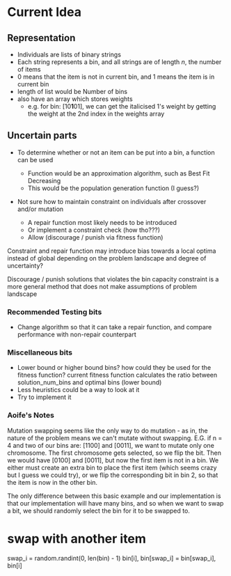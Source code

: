 
# Current Idea

## Representation

- Individuals are lists of binary strings
- Each string represents a bin, and all strings are of length $n$, the number of items
- 0 means that the item is not in current bin, and 1 means the item is in current bin
- length of list would be Number of bins
- also have an array which stores weights
  - e.g. for bin: \[10**1**01\], we can get the italicised 1's weight by getting the weight at the 2nd index in the weights array
   

## Uncertain parts

- To determine whether or not an item can be put into a bin, a function can be used
  - Function would be an approximation algorithm, such as Best Fit Decreasing
  - This would be the population generation function (I guess?)

- Not sure how to maintain constraint on individuals after crossover and/or mutation
  - A repair function most likely needs to be introduced 
  - Or implement a constraint check (how tho???)
  - Allow (discourage / punish via fitness function)
  
Constraint and repair function may introduce bias towards a local optima instead of global depending on the problem landscape and degree of uncertainty?

Discourage / punish solutions that violates the bin capacity constraint is a more general method that does not make assumptions of problem landscape

### Recommended Testing bits

- Change algorithm so that it can take a repair function, and compare performance with non-repair counterpart


### Miscellaneous bits

- Lower bound or higher bound bins? how could they be used for the fitness function? current fitness function calculates the ratio between solution_num_bins and optimal bins (lower bound)
- Less heuristics could be a way to look at it
- Try to implement it 

### Aoife's Notes

Mutation swapping seems like the only way to do mutation - as in, the nature of the problem means we can't mutate without swapping.
E.G. if n = 4 and two of our bins are: \[1100\] and \[0011\], we want to mutate only one chromosome. The first chromosome gets selected, so we flip the bit. Then we would have \[0100\] and \[0011\], but now the first item is not in a bin. We either must create an extra bin to place the first item (which seems crazy but I guess we could try), or we flip the corresponding bit in bin 2, so that the item is now in the other bin.

The only difference between this basic example and our implementation is that our implementation will have many bins, and so when we want to swap a bit, we should randomly select the bin for it to be swapped to.

# swap with another item
swap_i = random.randint(0, len(bin) - 1)
bin[i], bin[swap_i] = bin[swap_i], bin[i]
